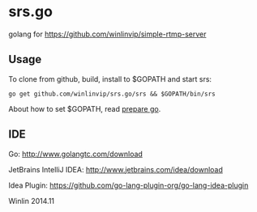 srs.go
======

golang for https://github.com/winlinvip/simple-rtmp-server

## Usage

To clone from github, build, install to $GOPATH and start srs:

```
go get github.com/winlinvip/srs.go/srs && $GOPATH/bin/srs
```

About how to set $GOPATH, read [prepare go](http://blog.csdn.net/win_lin/article/details/40618671).

## IDE

Go: http://www.golangtc.com/download

JetBrains IntelliJ IDEA: http://www.jetbrains.com/idea/download

Idea Plugin: https://github.com/go-lang-plugin-org/go-lang-idea-plugin

Winlin 2014.11
